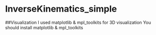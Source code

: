 # InverseKinematics_simple

##Visualization
I used matplotlib & mpl_toolkits for 3D visualization
You should install matplotlib & mpl_toolkits
